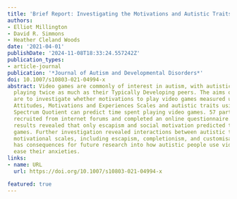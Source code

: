 ```yaml
---
title: 'Brief Report: Investigating the Motivations and Autistic Traits of Video Gamers'
authors:
- Elliot Millington
- David R. Simmons
- Heather Cleland Woods
date: '2021-04-01'
publishDate: '2024-11-08T18:33:24.557242Z'
publication_types:
- article-journal
publication: '*Journal of Autism and Developmental Disorders*'
doi: 10.1007/s10803-021-04994-x
abstract: Video games are commonly of interest in autism, with autistic adolescents
  playing twice as much as their Typically Developing peers. The aims of this study
  are to investigate whether motivations to play video games measured using the Gaming
  Attitudes, Motivations and Experiences Scales and autistic traits using the Autism
  Spectrum Quotient can predict time spent playing video games. 57 participants were
  recruited from internet forums and completed an online questionnaire. The preliminary
  results revealed that only escapism and social motivation predicted time spent playing
  games. Further investigation revealed interactions between autistic traits and several
  motivational scales, including escapism, completionism, and customisation. This
  has consequences for future research into how autistic people use video games to
  ease their anxieties.
links:
- name: URL
  url: https://doi.org/10.1007/s10803-021-04994-x

featured: true
---
```

